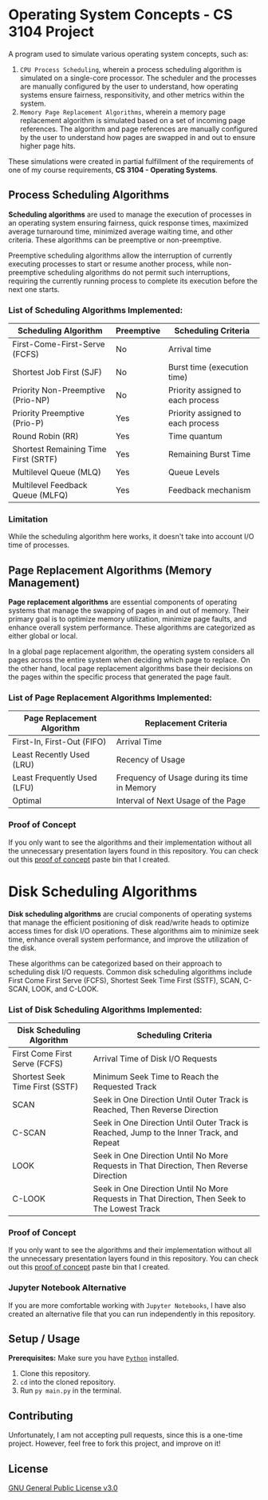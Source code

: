 # Operating System Concepts - CS 3104 Project

A program used to simulate various operating system concepts, such as:
1. `CPU Process Scheduling`, wherein a process scheduling algorithm is simulated on a single-core processor. The scheduler and the processes are manually configured by the user to understand, how operating systems ensure fairness, responsitivity, and other metrics within the system.
2. `Memory Page Replacement Algorithms`, wherein a memory page replacement algorithm is simulated based on a set of incoming page references. The algorithm and page references are manually configured by the user to understand how pages are swapped in and out to ensure higher page hits.

These simulations were created in partial fulfillment of the requirements of one of my course requirements, **CS 3104 - Operating Systems**.

## Process Scheduling Algorithms

**Scheduling algorithms** are used to manage the execution of processes in an operating system ensuring fairness, quick response times, maximized average turnaround time, minimized average waiting time, and other criteria. These algorithms can be preemptive or non-preemptive. 

Preemptive scheduling algorithms allow the interruption of currently executing processes to start or resume another process, while non-preemptive scheduling algorithms do not permit such interruptions, requiring the currently running process to complete its execution before the next one starts.

### List of Scheduling Algorithms Implemented:
| Scheduling Algorithm                 | Preemptive | Scheduling Criteria               |
| ------------------------------------ | ---------- | --------------------------------- |
| First-Come-First-Serve (FCFS)        | No         | Arrival time                      |
| Shortest Job First (SJF)             | No         | Burst time (execution time)       |
| Priority Non-Preemptive (Prio-NP)    | No         | Priority assigned to each process |
| Priority Preemptive (Prio-P)         | Yes        | Priority assigned to each process |
| Round Robin (RR)                     | Yes        | Time quantum                      |
| Shortest Remaining Time First (SRTF) | Yes        | Remaining Burst Time              |
| Multilevel Queue (MLQ)               | Yes        | Queue Levels                      |
| Multilevel Feedback Queue (MLFQ)     | Yes        | Feedback mechanism                |


### Limitation
While the scheduling algorithm here works, it doesn't take into account I/O time of processes.

## Page Replacement Algorithms (Memory Management)

**Page replacement algorithms** are essential components of operating systems that manage the swapping of pages in and out of memory. Their primary goal is to optimize memory utilization, minimize page faults, and enhance overall system performance. These algorithms are categorized as either global or local.

In a global page replacement algorithm, the operating system considers all pages across the entire system when deciding which page to replace. On the other hand, local page replacement algorithms base their decisions on the pages within the specific process that generated the page fault.

### List of Page Replacement Algorithms Implemented:
| Page Replacement Algorithm           | Replacement Criteria                         |
| ------------------------------------ | -------------------------------------------- |
| First-In, First-Out (FIFO)           | Arrival Time                                 |
| Least Recently Used (LRU)            | Recency of Usage                             |
| Least Frequently Used (LFU)          | Frequency of Usage during its time in Memory |
| Optimal                              | Interval of Next Usage of the Page           |

### Proof of Concept
If you only want to see the algorithms and their implementation without all the unnecessary presentation layers found in this repository. You can check out this [proof of concept](https://pastebin.com/trLMDbqa) paste bin that I created.

# Disk Scheduling Algorithms

**Disk scheduling algorithms** are crucial components of operating systems that manage the efficient positioning of disk read/write heads to optimize access times for disk I/O operations. These algorithms aim to minimize seek time, enhance overall system performance, and improve the utilization of the disk.

These algorithms can be categorized based on their approach to scheduling disk I/O requests. Common disk scheduling algorithms include First Come First Serve (FCFS), Shortest Seek Time First (SSTF), SCAN, C-SCAN, LOOK, and C-LOOK.

### List of Disk Scheduling Algorithms Implemented:
| Disk Scheduling Algorithm           | Scheduling Criteria                        |
| ------------------------------------ | ------------------------------------------ |
| First Come First Serve (FCFS)        | Arrival Time of Disk I/O Requests          |
| Shortest Seek Time First (SSTF)      | Minimum Seek Time to Reach the Requested Track |
| SCAN                                 | Seek in One Direction Until Outer Track is Reached, Then Reverse Direction |
| C-SCAN                               | Seek in One Direction Until Outer Track is Reached, Jump to the Inner Track, and Repeat |
| LOOK                                 | Seek in One Direction Until No More Requests in That Direction, Then Reverse Direction |
| C-LOOK                               | Seek in One Direction Until No More Requests in That Direction, Then Seek to The Lowest Track|

### Proof of Concept
If you only want to see the algorithms and their implementation without all the unnecessary presentation layers found in this repository. You can check out this [proof of concept](https://pastebin.com/HRi8TEC3) paste bin that I created.

### Jupyter Notebook Alternative
If you are more comfortable working with `Jupyter Notebooks`, I have also created an alternative file that you can run independently in this repository.

## Setup / Usage

**Prerequisites:** Make sure you have [`Python`](https://www.python.org/downloads/) installed.
1. Clone this repository.
2. `cd` into the cloned repository.
3. Run `py main.py` in the terminal.

## Contributing

Unfortunately, I am not accepting pull requests, since this is a one-time project. However, feel free to fork this project, and improve on it!

## License

[GNU General Public License v3.0](https://github.com/LaplaceXD/CpuScheduling/blob/master/LICENSE)

